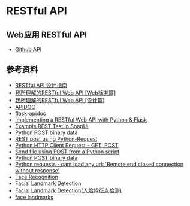 # RESTful API

## Web应用 RESTful API
* [Github API](https://api.github.com)

## 参考资料
* [RESTful API 设计指南](http://www.ruanyifeng.com/blog/2014/05/restful_api.html)
* [我所理解的RESTful Web API [Web标准篇]](http://www.cnblogs.com/artech/p/restful-web-api-01.html)
* [我所理解的RESTful Web API [设计篇]](http://www.cnblogs.com/artech/p/restful-web-api-02.html)
* [APIDOC](http://apidocjs.com/)
* [flask-apidoc](https://github.com/viniciuschiele/flask-apidoc)
* [Implementing a RESTful Web API with Python & Flask](http://blog.luisrei.com/articles/flaskrest.html)
* [Example REST Test in SoapUI](https://www.soapui.org/tutorials/rest-sample-project.html)
* [Python POST binary data](https://stackoverflow.com/questions/14365027/python-post-binary-data)
* [REST post using Python-Request](https://stackoverflow.com/questions/13941742/rest-post-using-python-request)
* [Python HTTP Client Request – GET, POST](https://www.journaldev.com/19213/python-http-client-request-get-post)
* [Send file using POST from a Python script](https://stackoverflow.com/questions/68477/send-file-using-post-from-a-python-script)
* [Python POST binary data](https://stackoverflow.com/questions/14365027/python-post-binary-data)
* [Python requests - cant load any url: 'Remote end closed connection without response'](https://stackoverflow.com/questions/33895739/python-requests-cant-load-any-url-remote-end-closed-connection-without-respo)
* [Face Recognition](https://pypi.org/project/face_recognition/)
* [Facial Landmark Detection](http://www.cnblogs.com/lanye/p/5310090.html)
* [Facial Landmark Detection(人脸特征点检测)](https://www.jianshu.com/p/6e0618e5c4bf)
* [face landmarks](https://cn.bing.com/images/search?q=face+landmarks&qpvt=face+landmarks&FORM=IGRE)
